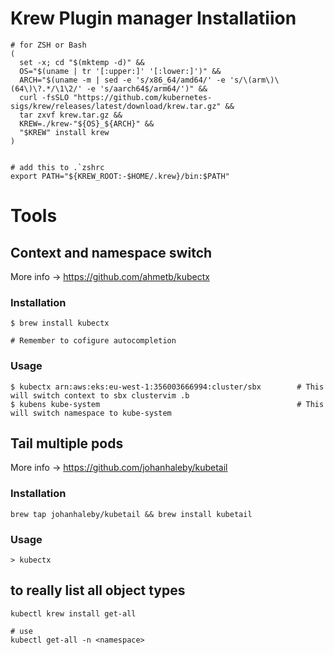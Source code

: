 
# Krew Plugin manager Installatiion
```
# for ZSH or Bash
(
  set -x; cd "$(mktemp -d)" &&
  OS="$(uname | tr '[:upper:]' '[:lower:]')" &&
  ARCH="$(uname -m | sed -e 's/x86_64/amd64/' -e 's/\(arm\)\(64\)\?.*/\1\2/' -e 's/aarch64$/arm64/')" &&
  curl -fsSLO "https://github.com/kubernetes-sigs/krew/releases/latest/download/krew.tar.gz" &&
  tar zxvf krew.tar.gz &&
  KREW=./krew-"${OS}_${ARCH}" &&
  "$KREW" install krew
)


# add this to .`zshrc
export PATH="${KREW_ROOT:-$HOME/.krew}/bin:$PATH"
```

# Tools
## Context and namespace switch
More info -> https://github.com/ahmetb/kubectx

### Installation
```
$ brew install kubectx

# Remember to cofigure autocompletion
```

### Usage
```
$ kubectx arn:aws:eks:eu-west-1:356003666994:cluster/sbx        # This will switch context to sbx clustervim .b
$ kubens kube-system                                            # This will switch namespace to kube-system
```

## Tail multiple pods
More info -> https://github.com/johanhaleby/kubetail

### Installation
```
brew tap johanhaleby/kubetail && brew install kubetail
```
### Usage
```
> kubectx
```

## to really list all object types
```
kubectl krew install get-all

# use
kubectl get-all -n <namespace>
```
